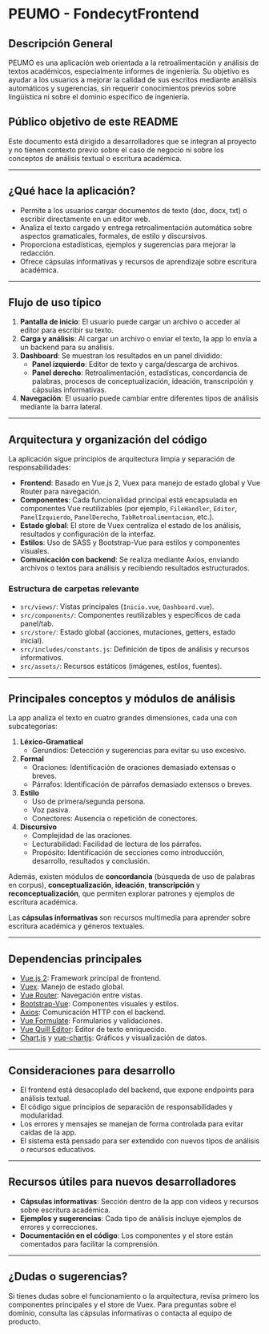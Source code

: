 # PEUMO - FondecytFrontend

## Descripción General

PEUMO es una aplicación web orientada a la retroalimentación y análisis de textos académicos, especialmente informes de ingeniería. Su objetivo es ayudar a los usuarios a mejorar la calidad de sus escritos mediante análisis automáticos y sugerencias, sin requerir conocimientos previos sobre lingüística ni sobre el dominio específico de ingeniería.

## Público objetivo de este README
Este documento está dirigido a desarrolladores que se integran al proyecto y no tienen contexto previo sobre el caso de negocio ni sobre los conceptos de análisis textual o escritura académica.

---

## ¿Qué hace la aplicación?

- Permite a los usuarios cargar documentos de texto (doc, docx, txt) o escribir directamente en un editor web.
- Analiza el texto cargado y entrega retroalimentación automática sobre aspectos gramaticales, formales, de estilo y discursivos.
- Proporciona estadísticas, ejemplos y sugerencias para mejorar la redacción.
- Ofrece cápsulas informativas y recursos de aprendizaje sobre escritura académica.

---

## Flujo de uso típico

1. **Pantalla de inicio**: El usuario puede cargar un archivo o acceder al editor para escribir su texto.
2. **Carga y análisis**: Al cargar un archivo o enviar el texto, la app lo envía a un backend para su análisis.
3. **Dashboard**: Se muestran los resultados en un panel dividido:
   - **Panel izquierdo**: Editor de texto y carga/descarga de archivos.
   - **Panel derecho**: Retroalimentación, estadísticas, concordancia de palabras, procesos de conceptualización, ideación, transcripción y cápsulas informativas.
4. **Navegación**: El usuario puede cambiar entre diferentes tipos de análisis mediante la barra lateral.

---

## Arquitectura y organización del código

La aplicación sigue principios de arquitectura limpia y separación de responsabilidades:

- **Frontend**: Basado en Vue.js 2, Vuex para manejo de estado global y Vue Router para navegación.
- **Componentes**: Cada funcionalidad principal está encapsulada en componentes Vue reutilizables (por ejemplo, `FileHandler`, `Editor`, `PanelIzquierdo`, `PanelDerecho`, `TabRetroalimentacion`, etc.).
- **Estado global**: El store de Vuex centraliza el estado de los análisis, resultados y configuración de la interfaz.
- **Estilos**: Uso de SASS y Bootstrap-Vue para estilos y componentes visuales.
- **Comunicación con backend**: Se realiza mediante Axios, enviando archivos o textos para análisis y recibiendo resultados estructurados.

### Estructura de carpetas relevante

- `src/views/`: Vistas principales (`Inicio.vue`, `Dashboard.vue`).
- `src/components/`: Componentes reutilizables y específicos de cada panel/tab.
- `src/store/`: Estado global (acciones, mutaciones, getters, estado inicial).
- `src/includes/constants.js`: Definición de tipos de análisis y recursos informativos.
- `src/assets/`: Recursos estáticos (imágenes, estilos, fuentes).

---

## Principales conceptos y módulos de análisis

La app analiza el texto en cuatro grandes dimensiones, cada una con subcategorías:

1. **Léxico-Gramatical**
   - Gerundios: Detección y sugerencias para evitar su uso excesivo.
2. **Formal**
   - Oraciones: Identificación de oraciones demasiado extensas o breves.
   - Párrafos: Identificación de párrafos demasiado extensos o breves.
3. **Estilo**
   - Uso de primera/segunda persona.
   - Voz pasiva.
   - Conectores: Ausencia o repetición de conectores.
4. **Discursivo**
   - Complejidad de las oraciones.
   - Lecturabilidad: Facilidad de lectura de los párrafos.
   - Propósito: Identificación de secciones como introducción, desarrollo, resultados y conclusión.

Además, existen módulos de **concordancia** (búsqueda de uso de palabras en corpus), **conceptualización**, **ideación**, **transcripción** y **reconceptualización**, que permiten explorar patrones y ejemplos de escritura académica.

Las **cápsulas informativas** son recursos multimedia para aprender sobre escritura académica y géneros textuales.

---

## Dependencias principales

- [Vue.js 2](https://vuejs.org/): Framework principal de frontend.
- [Vuex](https://vuex.vuejs.org/): Manejo de estado global.
- [Vue Router](https://router.vuejs.org/): Navegación entre vistas.
- [Bootstrap-Vue](https://bootstrap-vue.org/): Componentes visuales y estilos.
- [Axios](https://axios-http.com/): Comunicación HTTP con el backend.
- [Vue Formulate](https://vueformulate.com/): Formularios y validaciones.
- [Vue Quill Editor](https://github.com/surmon-china/vue-quill-editor): Editor de texto enriquecido.
- [Chart.js](https://www.chartjs.org/) y [vue-chartjs](https://vue-chartjs.org/): Gráficos y visualización de datos.

---

## Consideraciones para desarrollo

- El frontend está desacoplado del backend, que expone endpoints para análisis textual.
- El código sigue principios de separación de responsabilidades y modularidad.
- Los errores y mensajes se manejan de forma controlada para evitar caídas de la app.
- El sistema está pensado para ser extendido con nuevos tipos de análisis o recursos educativos.

---

## Recursos útiles para nuevos desarrolladores

- **Cápsulas informativas**: Sección dentro de la app con videos y recursos sobre escritura académica.
- **Ejemplos y sugerencias**: Cada tipo de análisis incluye ejemplos de errores y correcciones.
- **Documentación en el código**: Los componentes y el store están comentados para facilitar la comprensión.

---

## ¿Dudas o sugerencias?

Si tienes dudas sobre el funcionamiento o la arquitectura, revisa primero los componentes principales y el store de Vuex. Para preguntas sobre el dominio, consulta las cápsulas informativas o contacta al equipo de producto.
